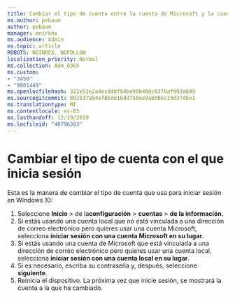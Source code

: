 ```yaml
---
title: Cambiar el tipo de cuenta entre la cuenta de Microsoft y la cuenta local
ms.author: pebaum
author: pebaum
manager: mnirkhe
ms.audience: Admin
ms.topic: article
ROBOTS: NOINDEX, NOFOLLOW
localization_priority: Normal
ms.collection: Adm_O365
ms.custom:
- "3450"
- "9001449"
ms.openlocfilehash: 322e53e2a4ecd48f84be90b48dc0270af993a849
ms.sourcegitcommit: 802537a54ef8bde1bdd758ee9a60b6c19d37d6e1
ms.translationtype: MT
ms.contentlocale: es-ES
ms.lasthandoff: 12/19/2019
ms.locfileid: "40796393"
---
```

# <a name="change-the-account-type-that-you-sign-in-with"></a>Cambiar el tipo de cuenta con el que inicia sesión

Esta es la manera de cambiar el tipo de cuenta que usa para iniciar sesión en Windows 10:

1. Seleccione **Inicio** > de la**configuración** > **cuentas** > **de la información**.
2. Si estás usando una cuenta local que no está vinculada a una dirección de correo electrónico pero quieres usar una cuenta Microsoft, selecciona **iniciar sesión con una cuenta Microsoft en su lugar**.
3. Si estás usando una cuenta de Microsoft que está vinculada a una dirección de correo electrónico pero quieres usar una cuenta local, selecciona **iniciar sesión con una cuenta local en su lugar**.
4. Si es necesario, escriba su contraseña y, después, seleccione **siguiente**.
5. Reinicia el dispositivo. La próxima vez que inicie sesión, se mostrará la cuenta a la que ha cambiado.